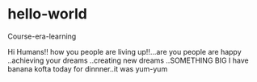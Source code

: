 # hello-world
Course-era-learning

Hi Humans!!
how you people are living up!!...are you people are happy ..achieving your dreams ..creating new dreams ..SOMETHING BIG
I have banana kofta today for dinnner..it was yum-yum


